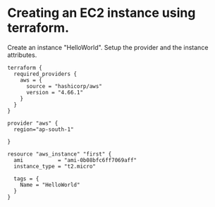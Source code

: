 # Creating an EC2 instance using terraform.

Create an instance "HelloWorld".
Setup the provider and the instance attributes.

```hcf
terraform {
  required_providers {
    aws = {
      source = "hashicorp/aws"
      version = "4.66.1"
    }
  }
}

provider "aws" {
  region="ap-south-1"

}

resource "aws_instance" "first" {
  ami           = "ami-0b08bfc6ff7069aff"
  instance_type = "t2.micro"

  tags = {
    Name = "HelloWorld"
  }
}
```
